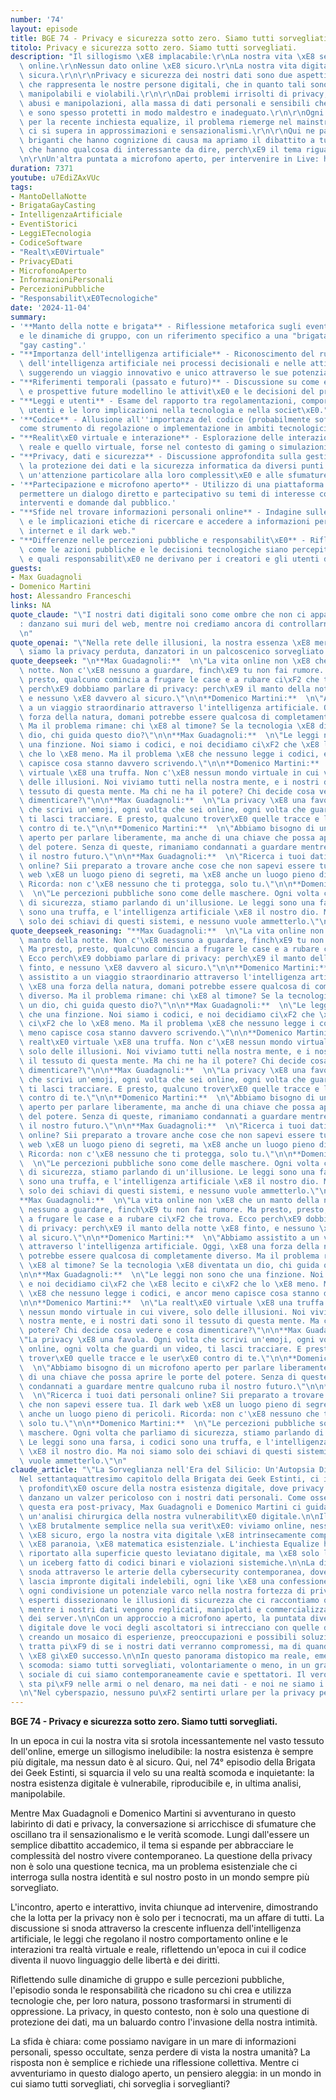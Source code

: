 ```yaml
---
number: '74'
layout: episode
title: BGE 74 - Privacy e sicurezza sotto zero. Siamo tutti sorvegliati.
titolo: Privacy e sicurezza sotto zero. Siamo tutti sorvegliati.
description: "Il sillogismo \xE8 implacabile:\r\nLa nostra vita \xE8 sempre pi\xF9\
  \ online.\r\nNessun dato online \xE8 sicuro.\r\nLa nostra vita digitale non \xE8\
  \ sicura.\r\n\r\nPrivacy e sicurezza dei nostri dati sono due aspetti del poliedro\
  \ che rappresenta le nostre persone digitali, che in quanto tali sono esposte, riproducibili,\
  \ manipolabili e violabili.\r\n\r\nDai problemi irrisolti di privacy, con relativi\
  \ abusi e manipolazioni, alla massa di dati personali e sensibili che ci riguardano\
  \ e sono spesso protetti in modo maldestro e inadeguato.\r\n\r\nOgni tanto, come\
  \ per la recente inchiesta equalize, il problema riemerge nel mainstream, dove spesso\
  \ ci si supera in approssimazioni e sensazionalismi.\r\n\r\nQui ne parliamo con\
  \ briganti che hanno cognizione di causa ma apriamo il dibattito a tutti quelli\
  \ che hanno qualcosa di interessante da dire, perch\xE9 il tema riguarda tutti.\r\
  \n\r\nUn'altra puntata a microfono aperto, per intervenire in Live: https://bit.ly/bgenoprivacy"
duration: 7371
youtube: u7EdiZAxVUc
tags:
- MantoDellaNotte
- BrigataGayCasting
- IntelligenzaArtificiale
- EventiStorici
- LeggiETecnologia
- CodiceSoftware
- "Realt\xE0Virtuale"
- PrivacyEDati
- MicrofonoAperto
- InformazioniPersonali
- PercezioniPubbliche
- "Responsabilit\xE0Tecnologiche"
date: '2024-11-04'
summary:
- '**Manto della notte e brigata** - Riflessione metaforica sugli eventi notturni
  e le dinamiche di gruppo, con un riferimento specifico a una "brigata" chiamata
  "gay casting".'
- "**Importanza dell'intelligenza artificiale** - Riconoscimento del ruolo crescente\
  \ dell'intelligenza artificiale nei processi decisionali e nelle attivit\xE0 quotidiane,\
  \ suggerendo un viaggio innovativo e unico attraverso le sue potenzialit\xE0."
- "**Riferimenti temporali (passato e futuro)** - Discussione su come eventi storici\
  \ e prospettive future modellino le attivit\xE0 e le decisioni del presente."
- "**Leggi e utenti** - Esame del rapporto tra regolamentazioni, comportamento degli\
  \ utenti e le loro implicazioni nella tecnologia e nella societ\xE0."
- '**Codice** - Allusione all''importanza del codice (probabilmente software o legale)
  come strumento di regolazione o implementazione in ambiti tecnologici o giuridici.'
- "**Realit\xE0 virtuale e interazione** - Esplorazione delle interazioni tra il mondo\
  \ reale e quello virtuale, forse nel contesto di gaming o simulazioni."
- "**Privacy, dati e sicurezza** - Discussione approfondita sulla gestione della privacy,\
  \ la protezione dei dati e la sicurezza informatica da diversi punti di vista, con\
  \ un'attenzione particolare alla loro complessit\xE0 e alle sfumature etiche."
- '**Partecipazione e microfono aperto** - Utilizzo di una piattaforma aperta per
  permettere un dialogo diretto e partecipativo su temi di interesse comune, incoraggiando
  interventi e domande dal pubblico.'
- "**Sfide nel trovare informazioni personali online** - Indagine sulle difficolt\xE0\
  \ e le implicazioni etiche di ricercare e accedere a informazioni personali attraverso\
  \ internet e il dark web."
- "**Differenze nelle percezioni pubbliche e responsabilit\xE0** - Riflessione su\
  \ come le azioni pubbliche e le decisioni tecnologiche siano percepite dalla societ\xE0\
  \ e quali responsabilit\xE0 ne derivano per i creatori e gli utenti di tali tecnologie."
guests:
- Max Guadagnoli
- Domenico Martini
host: Alessandro Franceschi
links: NA
quote_claude: "\"I nostri dati digitali sono come ombre che non ci appartengono pi\xF9\
  : danzano sui muri del web, mentre noi crediamo ancora di controllarne i movimenti.\"\
  \n"
quote_openai: "\"Nella rete delle illusioni, la nostra essenza \xE8 merce di scambio;\
  \ siamo la privacy perduta, danzatori in un palcoscenico sorvegliato.\"\n"
quote_deepseek: "\n**Max Guadagnoli:**  \n\"La vita online non \xE8 che un manto della\
  \ notte. Non c'\xE8 nessuno a guardare, finch\xE9 tu non fai rumore. Ma presto,\
  \ presto, qualcuno comincia a frugare le case e a rubare ci\xF2 che trova. Ecco\
  \ perch\xE9 dobbiamo parlare di privacy: perch\xE9 il manto della notte \xE8 finto,\
  \ e nessuno \xE8 davvero al sicuro.\"\n\n**Domenico Martini:**  \n\"Abbiamo assistito\
  \ a un viaggio straordinario attraverso l'intelligenza artificiale. Oggi, \xE8 una\
  \ forza della natura, domani potrebbe essere qualcosa di completamente diverso.\
  \ Ma il problema rimane: chi \xE8 al timone? Se la tecnologia \xE8 diventata un\
  \ dio, chi guida questo dio?\"\n\n**Max Guadagnoli:**  \n\"Le leggi non sono che\
  \ una finzione. Noi siamo i codici, e noi decidiamo ci\xF2 che \xE8 lecito e ci\xF2\
  \ che lo \xE8 meno. Ma il problema \xE8 che nessuno legge i codici, e ancor meno\
  \ capisce cosa stanno davvero scrivendo.\"\n\n**Domenico Martini:**  \n\"La realt\xE0\
  \ virtuale \xE8 una truffa. Non c'\xE8 nessun mondo virtuale in cui vivere, solo\
  \ delle illusioni. Noi viviamo tutti nella nostra mente, e i nostri dati sono il\
  \ tessuto di questa mente. Ma chi ne ha il potere? Chi decide cosa vedere e cosa\
  \ dimenticare?\"\n\n**Max Guadagnoli:**  \n\"La privacy \xE8 una favola. Ogni volta\
  \ che scrivi un'emoji, ogni volta che sei online, ogni volta che guardi un video,\
  \ ti lasci tracciare. E presto, qualcuno trover\xE0 quelle tracce e le user\xE0\
  \ contro di te.\"\n\n**Domenico Martini:**  \n\"Abbiamo bisogno di un microfono\
  \ aperto per parlare liberamente, ma anche di una chiave che possa aprire le porte\
  \ del potere. Senza di queste, rimaniamo condannati a guardare mentre qualcuno ruba\
  \ il nostro futuro.\"\n\n**Max Guadagnoli:**  \n\"Ricerca i tuoi dati personali\
  \ online? Sii preparato a trovare anche cose che non sapevi essere tua. Il dark\
  \ web \xE8 un luogo pieno di segreti, ma \xE8 anche un luogo pieno di pericoli.\
  \ Ricorda: non c'\xE8 nessuno che ti protegga, solo tu.\"\n\n**Domenico Martini:**\
  \  \n\"Le percezioni pubbliche sono come delle maschere. Ogni volta che parliamo\
  \ di sicurezza, stiamo parlando di un'illusione. Le leggi sono una farsa, i codici\
  \ sono una truffa, e l'intelligenza artificiale \xE8 il nostro dio. Ma noi siamo\
  \ solo dei schiavi di questi sistemi, e nessuno vuole ammetterlo.\"\n"
quote_deepseek_reasoning: "**Max Guadagnoli:**  \n\"La vita online non \xE8 che un\
  \ manto della notte. Non c'\xE8 nessuno a guardare, finch\xE9 tu non fai rumore.\
  \ Ma presto, presto, qualcuno comincia a frugare le case e a rubare ci\xF2 che trova.\
  \ Ecco perch\xE9 dobbiamo parlare di privacy: perch\xE9 il manto della notte \xE8\
  \ finto, e nessuno \xE8 davvero al sicuro.\"\n\n**Domenico Martini:**  \n\"Abbiamo\
  \ assistito a un viaggio straordinario attraverso l'intelligenza artificiale. Oggi,\
  \ \xE8 una forza della natura, domani potrebbe essere qualcosa di completamente\
  \ diverso. Ma il problema rimane: chi \xE8 al timone? Se la tecnologia \xE8 diventata\
  \ un dio, chi guida questo dio?\"\n\n**Max Guadagnoli:**  \n\"Le leggi non sono\
  \ che una finzione. Noi siamo i codici, e noi decidiamo ci\xF2 che \xE8 lecito e\
  \ ci\xF2 che lo \xE8 meno. Ma il problema \xE8 che nessuno legge i codici, e ancor\
  \ meno capisce cosa stanno davvero scrivendo.\"\n\n**Domenico Martini:**  \n\"La\
  \ realt\xE0 virtuale \xE8 una truffa. Non c'\xE8 nessun mondo virtuale in cui vivere,\
  \ solo delle illusioni. Noi viviamo tutti nella nostra mente, e i nostri dati sono\
  \ il tessuto di questa mente. Ma chi ne ha il potere? Chi decide cosa vedere e cosa\
  \ dimenticare?\"\n\n**Max Guadagnoli:**  \n\"La privacy \xE8 una favola. Ogni volta\
  \ che scrivi un'emoji, ogni volta che sei online, ogni volta che guardi un video,\
  \ ti lasci tracciare. E presto, qualcuno trover\xE0 quelle tracce e le user\xE0\
  \ contro di te.\"\n\n**Domenico Martini:**  \n\"Abbiamo bisogno di un microfono\
  \ aperto per parlare liberamente, ma anche di una chiave che possa aprire le porte\
  \ del potere. Senza di queste, rimaniamo condannati a guardare mentre qualcuno ruba\
  \ il nostro futuro.\"\n\n**Max Guadagnoli:**  \n\"Ricerca i tuoi dati personali\
  \ online? Sii preparato a trovare anche cose che non sapevi essere tua. Il dark\
  \ web \xE8 un luogo pieno di segreti, ma \xE8 anche un luogo pieno di pericoli.\
  \ Ricorda: non c'\xE8 nessuno che ti protegga, solo tu.\"\n\n**Domenico Martini:**\
  \  \n\"Le percezioni pubbliche sono come delle maschere. Ogni volta che parliamo\
  \ di sicurezza, stiamo parlando di un'illusione. Le leggi sono una farsa, i codici\
  \ sono una truffa, e l'intelligenza artificiale \xE8 il nostro dio. Ma noi siamo\
  \ solo dei schiavi di questi sistemi, e nessuno vuole ammetterlo.\"\n</think>\n\n\
  **Max Guadagnoli:**  \n\"La vita online non \xE8 che un manto della notte. Non c'\xE8\
  \ nessuno a guardare, finch\xE9 tu non fai rumore. Ma presto, presto, qualcuno comincia\
  \ a frugare le case e a rubare ci\xF2 che trova. Ecco perch\xE9 dobbiamo parlare\
  \ di privacy: perch\xE9 il manto della notte \xE8 finto, e nessuno \xE8 davvero\
  \ al sicuro.\"\n\n**Domenico Martini:**  \n\"Abbiamo assistito a un viaggio straordinario\
  \ attraverso l'intelligenza artificiale. Oggi, \xE8 una forza della natura, domani\
  \ potrebbe essere qualcosa di completamente diverso. Ma il problema rimane: chi\
  \ \xE8 al timone? Se la tecnologia \xE8 diventata un dio, chi guida questo dio?\"\
  \n\n**Max Guadagnoli:**  \n\"Le leggi non sono che una finzione. Noi siamo i codici,\
  \ e noi decidiamo ci\xF2 che \xE8 lecito e ci\xF2 che lo \xE8 meno. Ma il problema\
  \ \xE8 che nessuno legge i codici, e ancor meno capisce cosa stanno davvero scrivendo.\"\
  \n\n**Domenico Martini:**  \n\"La realt\xE0 virtuale \xE8 una truffa. Non c'\xE8\
  \ nessun mondo virtuale in cui vivere, solo delle illusioni. Noi viviamo tutti nella\
  \ nostra mente, e i nostri dati sono il tessuto di questa mente. Ma chi ne ha il\
  \ potere? Chi decide cosa vedere e cosa dimenticare?\"\n\n**Max Guadagnoli:**  \n\
  \"La privacy \xE8 una favola. Ogni volta che scrivi un'emoji, ogni volta che sei\
  \ online, ogni volta che guardi un video, ti lasci tracciare. E presto, qualcuno\
  \ trover\xE0 quelle tracce e le user\xE0 contro di te.\"\n\n**Domenico Martini:**\
  \  \n\"Abbiamo bisogno di un microfono aperto per parlare liberamente, ma anche\
  \ di una chiave che possa aprire le porte del potere. Senza di queste, rimaniamo\
  \ condannati a guardare mentre qualcuno ruba il nostro futuro.\"\n\n**Max Guadagnoli:**\
  \  \n\"Ricerca i tuoi dati personali online? Sii preparato a trovare anche cose\
  \ che non sapevi essere tua. Il dark web \xE8 un luogo pieno di segreti, ma \xE8\
  \ anche un luogo pieno di pericoli. Ricorda: non c'\xE8 nessuno che ti protegga,\
  \ solo tu.\"\n\n**Domenico Martini:**  \n\"Le percezioni pubbliche sono come delle\
  \ maschere. Ogni volta che parliamo di sicurezza, stiamo parlando di un'illusione.\
  \ Le leggi sono una farsa, i codici sono una truffa, e l'intelligenza artificiale\
  \ \xE8 il nostro dio. Ma noi siamo solo dei schiavi di questi sistemi, e nessuno\
  \ vuole ammetterlo.\"\n"
claude_article: "\"La Sorveglianza nell'Era del Silicio: Un'Autopsia Digitale\"\n\n\
  Nel settantaquattresimo capitolo della Brigata dei Geek Estinti, ci immergiamo nelle\
  \ profondit\xE0 oscure della nostra esistenza digitale, dove privacy e sicurezza\
  \ danzano un valzer pericoloso con i nostri dati personali. Come osservatori di\
  \ questa era post-privacy, Max Guadagnoli e Domenico Martini ci guidano attraverso\
  \ un'analisi chirurgica della nostra vulnerabilit\xE0 digitale.\n\nIl sillogismo\
  \ \xE8 brutalmente semplice nella sua verit\xE0: viviamo online, nessun dato online\
  \ \xE8 sicuro, ergo la nostra vita digitale \xE8 intrinsecamente compromessa. Non\
  \ \xE8 paranoia, \xE8 matematica esistenziale. L'inchiesta Equalize ha recentemente\
  \ riportato alla superficie questo leviatano digitale, ma \xE8 solo la punta di\
  \ un iceberg fatto di codici binari e violazioni sistemiche.\n\nLa discussione si\
  \ snoda attraverso le arterie della cybersecurity contemporanea, dove ogni click\
  \ lascia impronte digitali indelebili, ogni like \xE8 una confessione involontaria,\
  \ ogni condivisione un potenziale varco nella nostra fortezza di privacy. I nostri\
  \ esperti dissezionano le illusioni di sicurezza che ci raccontiamo quotidianamente,\
  \ mentre i nostri dati vengono replicati, manipolati e commercializzati nell'ombra\
  \ dei server.\n\nCon un approccio a microfono aperto, la puntata diventa un forum\
  \ digitale dove le voci degli ascoltatori si intrecciano con quelle degli esperti,\
  \ creando un mosaico di esperienze, preoccupazioni e possibili soluzioni. Non si\
  \ tratta pi\xF9 di se i nostri dati verranno compromessi, ma di quando - se non\
  \ \xE8 gi\xE0 successo.\n\nIn questo panorama distopico ma reale, emerge una verit\xE0\
  \ scomoda: siamo tutti sorvegliati, volontariamente o meno, in un grande esperimento\
  \ sociale di cui siamo contemporaneamente cavie e spettatori. Il vero potere non\
  \ sta pi\xF9 nelle armi o nel denaro, ma nei dati - e noi ne siamo i generosi donatori.\n\
  \n\"Nel cyberspazio, nessuno pu\xF2 sentirti urlare per la privacy perduta.\"\n"
---
```

**BGE 74 - Privacy e sicurezza sotto zero. Siamo tutti sorvegliati.**

In un epoca in cui la nostra vita si srotola incessantemente nel vasto tessuto dell'online, emerge un sillogismo ineludibile: la nostra esistenza è sempre più digitale, ma nessun dato è al sicuro. Qui, nel 74° episodio della Brigata dei Geek Estinti, si squarcia il velo su una realtà scomoda e inquietante: la nostra esistenza digitale è vulnerabile, riproducibile e, in ultima analisi, manipolabile.

Mentre Max Guadagnoli e Domenico Martini si avventurano in questo labirinto di dati e privacy, la conversazione si arricchisce di sfumature che oscillano tra il sensazionalismo e le verità scomode. Lungi dall'essere un semplice dibattito accademico, il tema si espande per abbracciare le complessità del nostro vivere contemporaneo. La questione della privacy non è solo una questione tecnica, ma un problema esistenziale che ci interroga sulla nostra identità e sul nostro posto in un mondo sempre più sorvegliato.

L'incontro, aperto e interattivo, invita chiunque ad intervenire, dimostrando che la lotta per la privacy non è solo per i tecnocrati, ma un affare di tutti. La discussione si snoda attraverso la crescente influenza dell'intelligenza artificiale, le leggi che regolano il nostro comportamento online e le interazioni tra realtà virtuale e reale, riflettendo un'epoca in cui il codice diventa il nuovo linguaggio delle libertà e dei diritti.

Riflettendo sulle dinamiche di gruppo e sulle percezioni pubbliche, l'episodio sonda le responsabilità che ricadono su chi crea e utilizza tecnologie che, per loro natura, possono trasformarsi in strumenti di oppressione. La privacy, in questo contesto, non è solo una questione di protezione dei dati, ma un baluardo contro l'invasione della nostra intimità.

La sfida è chiara: come possiamo navigare in un mare di informazioni personali, spesso occultate, senza perdere di vista la nostra umanità? La risposta non è semplice e richiede una riflessione collettiva. Mentre ci avventuriamo in questo dialogo aperto, un pensiero aleggia: in un mondo in cui siamo tutti sorvegliati, chi sorveglia i sorveglianti?
